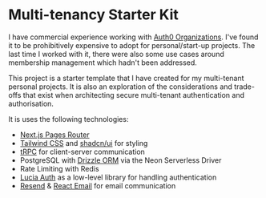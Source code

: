 # Multi-tenancy Starter Kit

I have commercial experience working with [Auth0 Organizations](https://auth0.com/docs/manage-users/organizations). I've found it to be prohibitively expensive to adopt for personal/start-up projects. The last time I worked with it, there were also some use cases around membership management which hadn't been addressed.

This project is a starter template that I have created for my multi-tenant personal projects. It is also an exploration of the considerations and trade-offs that exist when architecting secure multi-tenant authentication and authorisation.

It is uses the following technologies:

- [Next.js Pages Router](https://nextjs.org/)
- [Tailwind CSS](https://tailwindcss.com/) and [shadcn/ui](https://ui.shadcn.com/) for styling
- [tRPC](https://trpc.io/) for client-server communication
- PostgreSQL with [Drizzle ORM](https://orm.drizzle.team/) via the Neon Serverless Driver
- Rate Limiting with Redis
- [Lucia Auth](https://lucia-auth.com/) as a low-level library for handling authentication
- [Resend](https://resend.com/) & [React Email](https://react.email/) for email communication
